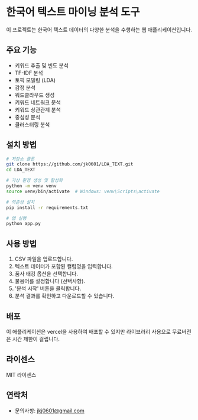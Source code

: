 # 한국어 텍스트 마이닝 분석 도구

이 프로젝트는 한국어 텍스트 데이터의 다양한 분석을 수행하는 웹 애플리케이션입니다.

## 주요 기능

- 키워드 추출 및 빈도 분석
- TF-IDF 분석
- 토픽 모델링 (LDA)
- 감정 분석
- 워드클라우드 생성
- 키워드 네트워크 분석
- 키워드 상관관계 분석
- 중심성 분석
- 클러스터링 분석

## 설치 방법

```bash
# 저장소 클론
git clone https://github.com/jk0601/LDA_TEXT.git
cd LDA_TEXT

# 가상 환경 생성 및 활성화
python -m venv venv
source venv/bin/activate  # Windows: venv\Scripts\activate

# 의존성 설치
pip install -r requirements.txt

# 앱 실행
python app.py
```

## 사용 방법
1. CSV 파일을 업로드합니다.
2. 텍스트 데이터가 포함된 컬럼명을 입력합니다.
3. 품사 태깅 옵션을 선택합니다.
4. 불용어를 설정합니다 (선택사항).
5. '분석 시작' 버튼을 클릭합니다.
6. 분석 결과를 확인하고 다운로드할 수 있습니다.

## 배포
이 애플리케이션은 vercel을 사용하여 배포할 수 있지만 라이브러리 사용으로 무료버전은 시간 제한이 걸립니다.

## 라이센스
MIT 라이센스

## 연락처
- 문의사항: jkj0601@gmail.com 
